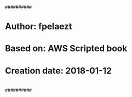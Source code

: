 ##########
# Author: fpelaezt
# Based on: AWS Scripted book
# Creation date: 2018-01-12
#
##########
